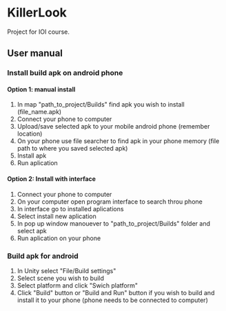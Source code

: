 # KillerLook
Project for IOI course.


## User manual

### Install build apk on android phone

#### Option 1: manual install

1. In map "path_to_project/Builds" find apk you wish to install (file_name.apk)
2. Connect your phone to computer
3. Upload/save selected apk to your mobile android phone (remember location)
4. On your phone use file searcher to find apk in your phone memory (file path to where you saved selected apk)
5. Install apk
6. Run aplication

#### Option 2: Install with interface

1. Connect your phone to computer
2. On your computer open program interface to search throu phone
3. In interface go to installed aplications
4. Select install new aplication
5. In pop up window manouever to "path_to_project/Builds" folder and select apk
5. Run aplication on your phone

### Build apk for android

1. In Unity select "File/Build settings"
2. Select scene you wish to build
3. Select platform and click "Swich platform"
4. Click "Build" button or "Build and Run" button if you wish to build and install it to your phone (phone needs to be connected to computer)
